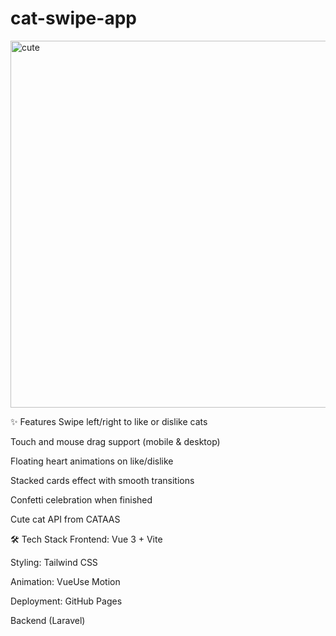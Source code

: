 # cat-swipe-app

<img width="745" height="587" alt="cute" src="https://github.com/user-attachments/assets/e166dada-611d-4bd4-bcbc-f872b2564e5d" />

✨ Features
Swipe left/right to like or dislike cats

Touch and mouse drag support (mobile & desktop)

Floating heart animations on like/dislike

Stacked cards effect with smooth transitions

Confetti celebration when finished

Cute cat API from CATAAS

🛠️ Tech Stack
Frontend: Vue 3 + Vite

Styling: Tailwind CSS

Animation: VueUse Motion

Deployment: GitHub Pages

Backend (Laravel)

